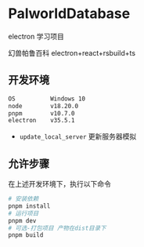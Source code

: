 # PalworldDatabase

electron 学习项目

幻兽帕鲁百科 electron+react+rsbuild+ts

## 开发环境

```bash
OS          Windows 10
node        v18.20.0
pnpm        v10.7.0
electron    v35.5.1
```

- `update_local_server` 更新服务器模拟

## 允许步骤

在上述开发环境下，执行以下命令

```bash
# 安装依赖
pnpm install
# 运行项目
pnpm dev
# 可选-打包项目 产物在dist目录下
pnpm build
```
